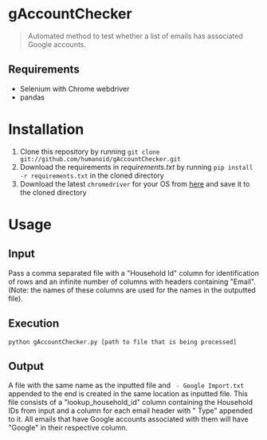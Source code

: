 gAccountChecker
===
>Automated method to test whether a list of emails has associated Google accounts.

## Requirements

- Selenium with Chrome webdriver
- pandas

# Installation

1. Clone this repository by running `git clone git://github.com/humanoid/gAccountChecker.git`
2. Download the requirements in _requirements.txt_ by running `pip install -r requirements.txt` in the cloned directory
3. Download the latest `chromedriver` for your OS from [here](http://chromedriver.chromium.org/downloads) and save it to the cloned directory


# Usage

## Input

Pass a comma separated file with a "Household Id" column for identification of rows and an infinite number of columns with headers containing "Email". (Note: the names of these columns are used for the names in the outputted file).

## Execution
`python gAccountChecker.py [path to file that is being processed]`

## Output
A file with the same name as the inputted file and ` - Google Import.txt` appended to the end is created in the same location as inputted file. This file consists of a "lookup_household_id" column containing the Household IDs from input and a column for each email header with " Type" appended to it. All emails that have Google accounts associated with them will have "Google" in their respective column.
